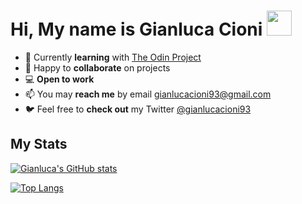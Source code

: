 # Hi, My name is **Gianluca Cioni** <img src="https://raw.githubusercontent.com/MartinHeinz/MartinHeinz/master/wave.gif" width="40px">

- 🌱 Currently **learning** with [The Odin Project](https://www.theodinproject.com/)
- 💞️ Happy to **collaborate** on projects
- 💻 **Open to work**
- 📫 You may **reach me** by email [gianlucacioni93@gmail.com](mailto:gianlucacioni93@gmail.com)
- 🐦 Feel free to **check out** my Twitter [@gianlucacioni93](https://twitter.com/gianlucacioni93/)

## My Stats


[![Gianluca's GitHub stats](https://github-readme-stats.vercel.app/api?username=gianlucacioni&show_icons=true&theme=gotham&count_private=true&hide=issues,contribs)](https://github.com/anuraghazra/github-readme-stats)

[![Top Langs](https://github-readme-stats.vercel.app/api/top-langs/?username=gianlucacioni&layout=compact&theme=gotham)](https://github.com/anuraghazra/github-readme-stats)

<!---
## Top projects
[![Cv Creator](https://github-readme-stats.vercel.app/api/pin/?username=gianlucacioni&theme=gotham&repo=cv-creator)](https://github.com/gianlucacioni/cv-creator)
<br>

[![Cv Creator](https://github-readme-stats.vercel.app/api/pin/?username=gianlucacioni&theme=gotham&repo=battleship)](https://github.com/gianlucacioni/battleship)
<br>

[![Cv Creator](https://github-readme-stats.vercel.app/api/pin/?username=gianlucacioni&theme=gotham&repo=todo-list)](https://github.com/gianlucacioni/todo-list)
<br>

[![Cv Creator](https://github-readme-stats.vercel.app/api/pin/?username=gianlucacioni&theme=gotham&repo=weatherapp)](https://github.com/gianlucacioni/weatherapp)
--->




<!---
Gianluca-Cioni/Gianluca-Cioni is a ✨ special ✨ repository because its `README.md` (this file) appears on your GitHub profile.
You can click the Preview link to take a look at your changes.
--->
